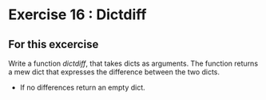 # Exercise 16 : Dictdiff

## For this excercise
Write a function _dictdiff_, that takes dicts as arguments.
The function returns a mew dict that expresses the difference between the two dicts.
* If no differences return an empty dict.



